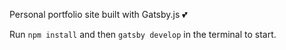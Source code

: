 Personal portfolio site built with Gatsby.js 💕

Run `npm install` and then `gatsby develop` in the terminal to start.
